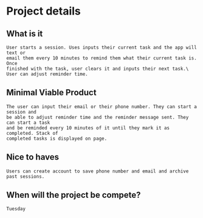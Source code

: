 # Project details

## What is it

    User starts a session. Uses inputs their current task and the app will text or
    email them every 10 minutes to remind them what their current task is. Once
    finished with the task, user clears it and inputs their next task.\
    User can adjust reminder time.

## Minimal Viable Product
    
    The user can input their email or their phone number. They can start a session and
    be able to adjust reminder time and the reminder message sent. They can start a task
    and be reminded every 10 minutes of it until they mark it as completed. Stack of 
    completed tasks is displayed on page. 

## Nice to haves

    Users can create account to save phone number and email and archive past sessions.

## When will the project be compete?
    Tuesday

